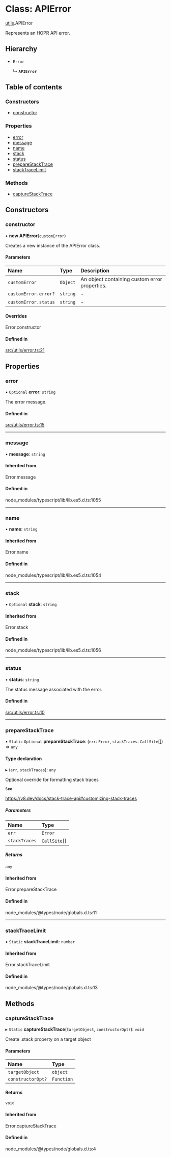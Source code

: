 # Class: APIError

[utils](../modules/utils.md).APIError

Represents an HOPR API error.

## Hierarchy

- `Error`

  ↳ **`APIError`**

## Table of contents

### Constructors

- [constructor](utils.APIError.md#constructor)

### Properties

- [error](utils.APIError.md#error)
- [message](utils.APIError.md#message)
- [name](utils.APIError.md#name)
- [stack](utils.APIError.md#stack)
- [status](utils.APIError.md#status)
- [prepareStackTrace](utils.APIError.md#preparestacktrace)
- [stackTraceLimit](utils.APIError.md#stacktracelimit)

### Methods

- [captureStackTrace](utils.APIError.md#capturestacktrace)

## Constructors

### constructor

• **new APIError**(`customError`)

Creates a new instance of the APIError class.

#### Parameters

| Name | Type | Description |
| :------ | :------ | :------ |
| `customError` | `Object` | An object containing custom error properties. |
| `customError.error?` | `string` | - |
| `customError.status` | `string` | - |

#### Overrides

Error.constructor

#### Defined in

[src/utils/error.ts:21](https://github.com/hoprnet/hopr-sdk/blob/2bdebbc/src/utils/error.ts#L21)

## Properties

### error

• `Optional` **error**: `string`

The error message.

#### Defined in

[src/utils/error.ts:15](https://github.com/hoprnet/hopr-sdk/blob/2bdebbc/src/utils/error.ts#L15)

___

### message

• **message**: `string`

#### Inherited from

Error.message

#### Defined in

node_modules/typescript/lib/lib.es5.d.ts:1055

___

### name

• **name**: `string`

#### Inherited from

Error.name

#### Defined in

node_modules/typescript/lib/lib.es5.d.ts:1054

___

### stack

• `Optional` **stack**: `string`

#### Inherited from

Error.stack

#### Defined in

node_modules/typescript/lib/lib.es5.d.ts:1056

___

### status

• **status**: `string`

The status message associated with the error.

#### Defined in

[src/utils/error.ts:10](https://github.com/hoprnet/hopr-sdk/blob/2bdebbc/src/utils/error.ts#L10)

___

### prepareStackTrace

▪ `Static` `Optional` **prepareStackTrace**: (`err`: `Error`, `stackTraces`: `CallSite`[]) => `any`

#### Type declaration

▸ (`err`, `stackTraces`): `any`

Optional override for formatting stack traces

**`See`**

https://v8.dev/docs/stack-trace-api#customizing-stack-traces

##### Parameters

| Name | Type |
| :------ | :------ |
| `err` | `Error` |
| `stackTraces` | `CallSite`[] |

##### Returns

`any`

#### Inherited from

Error.prepareStackTrace

#### Defined in

node_modules/@types/node/globals.d.ts:11

___

### stackTraceLimit

▪ `Static` **stackTraceLimit**: `number`

#### Inherited from

Error.stackTraceLimit

#### Defined in

node_modules/@types/node/globals.d.ts:13

## Methods

### captureStackTrace

▸ `Static` **captureStackTrace**(`targetObject`, `constructorOpt?`): `void`

Create .stack property on a target object

#### Parameters

| Name | Type |
| :------ | :------ |
| `targetObject` | `object` |
| `constructorOpt?` | `Function` |

#### Returns

`void`

#### Inherited from

Error.captureStackTrace

#### Defined in

node_modules/@types/node/globals.d.ts:4
